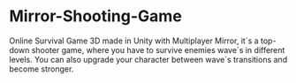 # Mirror-Shooting-Game
Online Survival Game 3D made in Unity with Multiplayer Mirror, it´s a top-down shooter game, where you have to survive enemies wave´s in different levels. You can also upgrade your character between wave´s transitions and become stronger.
